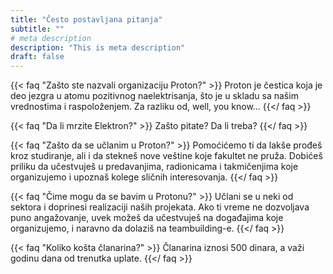 ```yaml
---
title: "Često postavljana pitanja"
subtitle: ""
# meta description
description: "This is meta description"
draft: false
---
```



{{< faq "Zašto ste nazvali organizaciju Proton?" >}}
Proton je čestica koja je deo jezgra u atomu pozitivnog naelektrisanja, što je u skladu sa našim vrednostima i raspoloženjem. Za razliku od, well, you know...
{{</ faq >}}

{{< faq "Da li mrzite Elektron?" >}}
Zašto pitate? Da li treba?
{{</ faq >}}

{{< faq "Zašto da se učlanim u Proton?" >}}
Pomoćićemo ti da lakše prođeš kroz studiranje, ali i da stekneš nove veštine koje fakultet ne pruža. Dobićeš priliku da učestvuješ u predavanjima, radionicama i takmičenjima koje organizujemo i upoznaš kolege sličnih interesovanja.
{{</ faq >}}

{{< faq "Čime mogu da se bavim u Protonu?" >}}
Učlani se u neki od sektora i doprinesi realizaciji naših projekata. Ako ti vreme ne dozvoljava puno angažovanje, uvek možeš da učestvuješ na događajima koje organizujemo, i naravno da dolaziš na teambuilding-e.
{{</ faq >}}

{{< faq "Koliko košta članarina?" >}}
Članarina iznosi 500 dinara, a važi godinu dana od trenutka uplate.
{{</ faq >}}

